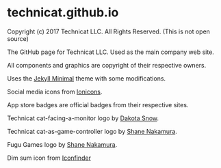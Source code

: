# technicat.github.io

Copyright (c) 2017 Technicat LLC. All Rights Reserved. (This is not open source)

The GitHub page for Technicat LLC. Used as the main company web site.

All components and graphics are copyright of their respective owners.

Uses the [Jekyll Minimal](https://github.com/orderedlist) theme with some modifications.

Social media icons from [Ionicons](http://ionicons.com).

App store badges are official badges from their respective sites.

Technicat cat-facing-a-monitor logo by [Dakota Snow](http://espressyourself.coffee/).

Technicat cat-as-game-controller logo by [Shane Nakamura](http://shanenakamuradesigns.com).

Fugu Games logo by [Shane Nakamura](http://shanenakamuradesigns.com).

Dim sum icon from [Iconfinder](https://www.iconfinder.com/icons/353267/dim_sum_icon#size=512)






